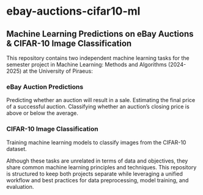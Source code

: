# ebay-auctions-cifar10-ml
## Machine Learning Predictions on eBay Auctions & CIFAR-10 Image Classification
This repository contains two independent machine learning tasks for the semester project in Machine Learning: Methods and Algorithms (2024-2025) at the University of Piraeus:

### eBay Auction Predictions

Predicting whether an auction will result in a sale.
Estimating the final price of a successful auction.
Classifying whether an auction’s closing price is above or below the average.

### CIFAR-10 Image Classification

Training machine learning models to classify images from the CIFAR-10 dataset.

Although these tasks are unrelated in terms of data and objectives, they share common machine learning principles and techniques. This repository is structured to keep both projects separate while leveraging a unified workflow and best practices for data preprocessing, model training, and evaluation.
